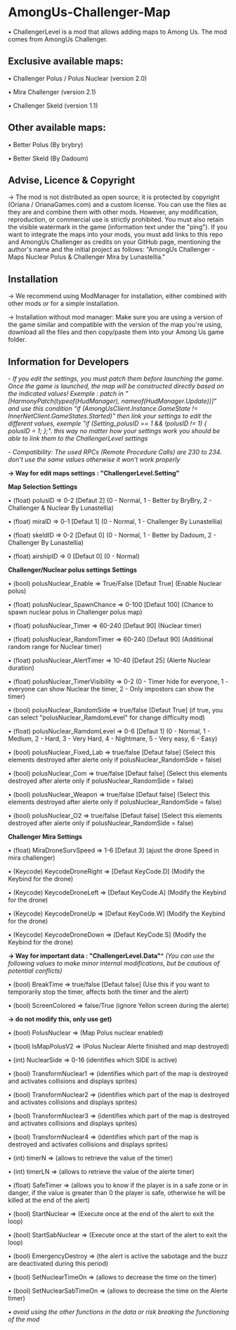 # AmongUs-Challenger-Map

• ChallengerLevel is a mod that allows adding maps to Among Us. The mod comes from AmongUs Challenger.

## Exclusive available maps:

• Challenger Polus / Polus Nuclear (version 2.0)

• Mira Challenger (version 2.1)

• Challenger Skeld (version 1.1)


## Other available maps:

• Better Polus (By brybry)

• Better Skeld (By Dadoum)


## Advise, Licence & Copyright

-> The mod is not distributed as open source; it is protected by copyright (Oriana / OrianaGames.com) and a custom license. You can use the files as they are and combine them with other mods. However, any modification, reproduction, or commercial use is strictly prohibited. You must also retain the visible watermark in the game (information text under the "ping"). If you want to integrate the maps into your mods, you must add links to this repo and AmongUs Challenger as credits on your GitHub page, mentioning the author's name and the initial project as follows: "AmongUs Challenger - Maps Nuclear Polus & Challenger Mira by Lunastellia."

## Installation

-> We recommend using ModManager for installation, either combined with other mods or for a simple installation.

-> Installation without mod manager: Make sure you are using a version of the game similar and compatible with the version of the map you're using, download all the files and then copy/paste them into your Among Us game folder.


## Information for Developers

*- If you edit the settings, you must patch them before launching the game. Once the game is launched, the map will be constructed directly based on the indicated values!
Exemple : patch in " [HarmonyPatch(typeof(HudManager), nameof(HudManager.Update))]" and use this condition "if (AmongUsClient.Instance.GameState != InnerNetClient.GameStates.Started)" then link your settings to edit the different values, exemple "if (Setting_polusID == 1 && !polusID != 1) { polusID = 1; };". this way no matter how your settings work you should be able to link them to the ChallengerLevel settings*

*- Compatibility: The used RPCs (Remote Procedure Calls) are 230 to 234. don't use the same values ​​otherwise it won't work properly*

**-> Way for edit maps settings : "ChallengerLevel.Setting"**

**Map Selection Settings**

• (float) polusID => 0-2 [Defaut 2] (0 - Normal, 1 - Better by BryBry, 2 - Challenger & Nuclear By Lunastellia)

• (float) miraID => 0-1 [Defaut 1] (0 - Normal, 1 - Challenger By Lunastellia)

• (float) skeldID => 0-2 [Defaut 0] (0 - Normal, 1 - Better by Dadoum, 2 - Challenger By Lunastellia)

• (float) airshipID => 0 [Defaut 0] (0 - Normal)

**Challenger/Nuclear polus settings Settings**

• (bool) polusNuclear_Enable => True/False [Defaut True] (Enable Nuclear polus)

• (float) polusNuclear_SpawnChance => 0-100 [Defaut 100] (Chance to spawn nuclear polus in Challenger polus map)

• (float) polusNuclear_Timer => 60-240 [Defaut 90] (Nuclear timer)

• (float) polusNuclear_RandomTimer => 60-240 [Defaut 90] (Additional random range for Nuclear timer)

• (float) polusNuclear_AlertTimer => 10-40 [Defaut 25] (Alerte Nuclear duration)

• (float) polusNuclear_TimerVisibility => 0-2 (0 - Timer hide for everyone, 1 - everyone can show Nuclear the  timer, 2 - Only impostors can show the timer)

• (bool) polusNuclear_RandomSide => true/false [Defaut True] (if true, you can select "polusNuclear_RamdomLevel" for change difficulty mod)

• (float) polusNuclear_RamdomLevel => 0-6 [Defaut 1] (0 - Normal, 1 - Medium, 2 - Hard, 3 - Very Hard, 4 - Nightmare, 5 - Very easy, 6 - Easy)

• (bool) polusNuclear_Fixed_Lab => true/false [Defaut false] (Select this elements destroyed after alerte only if polusNuclear_RandomSide = false)

• (bool) polusNuclear_Com => true/false [Defaut false] (Select this elements destroyed after alerte only if polusNuclear_RandomSide = false)

• (bool) polusNuclear_Weapon => true/false [Defaut false] (Select this elements destroyed after alerte only if polusNuclear_RandomSide = false)

• (bool) polusNuclear_O2 => true/false [Defaut false] (Select this elements destroyed after alerte only if polusNuclear_RandomSide = false)


**Challenger Mira Settings**

• (float) MiraDroneSurvSpeed => 1-6 [Defaut 3] (ajust the drone Speed in mira challenger)

• (Keycode) KeycodeDroneRight => [Defaut KeyCode.D] (Modify the Keybind for the drone)

• (Keycode) KeycodeDroneLeft => [Defaut KeyCode.A] (Modify the Keybind for the drone)

• (Keycode) KeycodeDroneUp => [Defaut KeyCode.W] (Modify the Keybind for the drone)

• (Keycode) KeycodeDroneDown => [Defaut KeyCode.S] (Modify the Keybind for the drone)


**-> Way for important data : "ChallengerLevel.Data"***
*(You can use the following values to make minor internal modifications, but be cautious of potential conflicts)*


• (bool) BreakTime => true/false [Defaut false] (Use this if you want to temporarily stop the timer, affects both the timer and the alert)

• (bool) ScreenColored => false/True (ignore Yellon screen during the alerte)


**-> do not modify this, only use get)**


• (bool) PolusNuclear => (Map Polus nuclear enabled)

• (bool) IsMapPolusV2 => (Polus Nuclear Alerte finished and map destroyed)

• (int) NuclearSide => 0-16 (identifies which SIDE is active) 

• (bool) TransformNuclear1 => (identifies which part of the map is destroyed and activates collisions and displays sprites)

• (bool) TransformNuclear2 => (identifies which part of the map is destroyed and activates collisions and displays sprites)

• (bool) TransformNuclear3 => (identifies which part of the map is destroyed and activates collisions and displays sprites)

• (bool) TransformNuclear4 => (identifies which part of the map is destroyed and activates collisions and displays sprites)

      
• (int) timerN => (allows to retrieve the value of the timer)

• (int) timerLN => (allows to retrieve the value of the alerte timer)

• (float) SafeTimer => (allows you to know if the player is in a safe zone or in danger, if the value is greater than 0 the player is safe, otherwise he will be killed at the end of the alert)

   
• (bool) StartNuclear =>  (Execute once at the end of the alert to exit the loop)

• (bool) StartSabNuclear => (Execute once at the start of the alert to exit the loop)

• (bool) EmergencyDestroy => (the alert is active the sabotage and the buzz are deactivated during this period)

• (bool) SetNuclearTimeOn => (allows to decrease the time on the timer)

• (bool) SetNuclearSabTimeOn => (allows to decrease the time on the Alerte timer)


•  *avoid using the other functions in the data or risk breaking the functioning of the mod*



